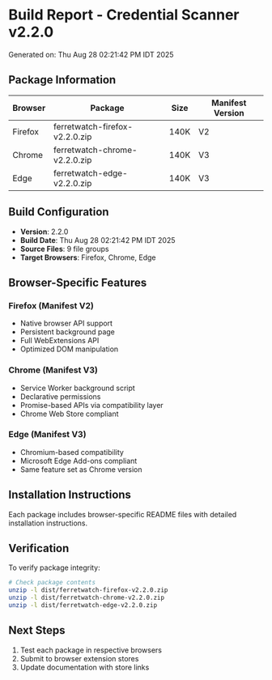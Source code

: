 # Build Report - Credential Scanner v2.2.0

Generated on: Thu Aug 28 02:21:42 PM IDT 2025

## Package Information

| Browser | Package | Size | Manifest Version |
|---------|---------|------|------------------|
| Firefox | ferretwatch-firefox-v2.2.0.zip | 140K | V2 |
| Chrome | ferretwatch-chrome-v2.2.0.zip | 140K | V3 |
| Edge | ferretwatch-edge-v2.2.0.zip | 140K | V3 |

## Build Configuration

- **Version**: 2.2.0
- **Build Date**: Thu Aug 28 02:21:42 PM IDT 2025
- **Source Files**: 9 file groups
- **Target Browsers**: Firefox, Chrome, Edge

## Browser-Specific Features

### Firefox (Manifest V2)
- Native browser API support
- Persistent background page
- Full WebExtensions API
- Optimized DOM manipulation

### Chrome (Manifest V3)
- Service Worker background script
- Declarative permissions
- Promise-based APIs via compatibility layer
- Chrome Web Store compliant

### Edge (Manifest V3)
- Chromium-based compatibility
- Microsoft Edge Add-ons compliant
- Same feature set as Chrome version

## Installation Instructions

Each package includes browser-specific README files with detailed installation instructions.

## Verification

To verify package integrity:
```bash
# Check package contents
unzip -l dist/ferretwatch-firefox-v2.2.0.zip
unzip -l dist/ferretwatch-chrome-v2.2.0.zip
unzip -l dist/ferretwatch-edge-v2.2.0.zip
```

## Next Steps

1. Test each package in respective browsers
2. Submit to browser extension stores
3. Update documentation with store links

